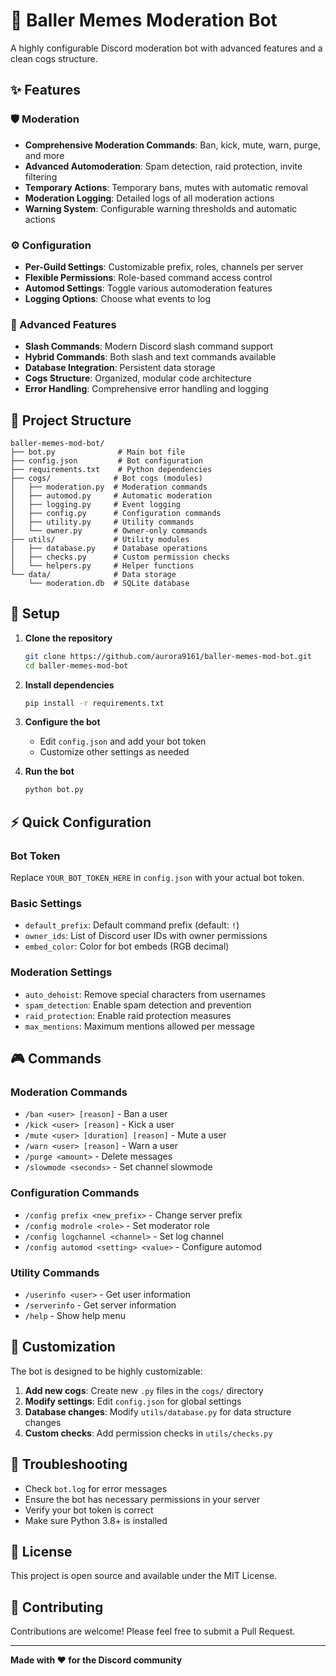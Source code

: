 # 🏀 Baller Memes Moderation Bot

A highly configurable Discord moderation bot with advanced features and a clean cogs structure.

## ✨ Features

### 🛡️ Moderation
- **Comprehensive Moderation Commands**: Ban, kick, mute, warn, purge, and more
- **Advanced Automoderation**: Spam detection, raid protection, invite filtering
- **Temporary Actions**: Temporary bans, mutes with automatic removal
- **Moderation Logging**: Detailed logs of all moderation actions
- **Warning System**: Configurable warning thresholds and automatic actions

### ⚙️ Configuration
- **Per-Guild Settings**: Customizable prefix, roles, channels per server
- **Flexible Permissions**: Role-based command access control
- **Automod Settings**: Toggle various automoderation features
- **Logging Options**: Choose what events to log

### 🎯 Advanced Features
- **Slash Commands**: Modern Discord slash command support
- **Hybrid Commands**: Both slash and text commands available
- **Database Integration**: Persistent data storage
- **Cogs Structure**: Organized, modular code architecture
- **Error Handling**: Comprehensive error handling and logging

## 📁 Project Structure

```
baller-memes-mod-bot/
├── bot.py              # Main bot file
├── config.json         # Bot configuration
├── requirements.txt    # Python dependencies
├── cogs/              # Bot cogs (modules)
│   ├── moderation.py  # Moderation commands
│   ├── automod.py     # Automatic moderation
│   ├── logging.py     # Event logging
│   ├── config.py      # Configuration commands
│   ├── utility.py     # Utility commands
│   └── owner.py       # Owner-only commands
├── utils/             # Utility modules
│   ├── database.py    # Database operations
│   ├── checks.py      # Custom permission checks
│   └── helpers.py     # Helper functions
└── data/              # Data storage
    └── moderation.db  # SQLite database
```

## 🚀 Setup

1. **Clone the repository**
   ```bash
   git clone https://github.com/aurora9161/baller-memes-mod-bot.git
   cd baller-memes-mod-bot
   ```

2. **Install dependencies**
   ```bash
   pip install -r requirements.txt
   ```

3. **Configure the bot**
   - Edit `config.json` and add your bot token
   - Customize other settings as needed

4. **Run the bot**
   ```bash
   python bot.py
   ```

## ⚡ Quick Configuration

### Bot Token
Replace `YOUR_BOT_TOKEN_HERE` in `config.json` with your actual bot token.

### Basic Settings
- `default_prefix`: Default command prefix (default: `!`)
- `owner_ids`: List of Discord user IDs with owner permissions
- `embed_color`: Color for bot embeds (RGB decimal)

### Moderation Settings
- `auto_dehoist`: Remove special characters from usernames
- `spam_detection`: Enable spam detection and prevention
- `raid_protection`: Enable raid protection measures
- `max_mentions`: Maximum mentions allowed per message

## 🎮 Commands

### Moderation Commands
- `/ban <user> [reason]` - Ban a user
- `/kick <user> [reason]` - Kick a user
- `/mute <user> [duration] [reason]` - Mute a user
- `/warn <user> [reason]` - Warn a user
- `/purge <amount>` - Delete messages
- `/slowmode <seconds>` - Set channel slowmode

### Configuration Commands
- `/config prefix <new_prefix>` - Change server prefix
- `/config modrole <role>` - Set moderator role
- `/config logchannel <channel>` - Set log channel
- `/config automod <setting> <value>` - Configure automod

### Utility Commands
- `/userinfo <user>` - Get user information
- `/serverinfo` - Get server information
- `/help` - Show help menu

## 🔧 Customization

The bot is designed to be highly customizable:

1. **Add new cogs**: Create new `.py` files in the `cogs/` directory
2. **Modify settings**: Edit `config.json` for global settings
3. **Database changes**: Modify `utils/database.py` for data structure changes
4. **Custom checks**: Add permission checks in `utils/checks.py`

## 🐛 Troubleshooting

- Check `bot.log` for error messages
- Ensure the bot has necessary permissions in your server
- Verify your bot token is correct
- Make sure Python 3.8+ is installed

## 📝 License

This project is open source and available under the MIT License.

## 🤝 Contributing

Contributions are welcome! Please feel free to submit a Pull Request.

---

**Made with ❤️ for the Discord community**